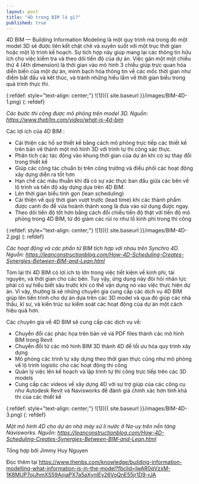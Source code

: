 ```yaml
---
layout: post
title: "4D trong BIM là gì?"
published: true
---
```



4D BIM — Building Information Modeling là một quy trình mà trong đó một model 3D sẽ được liên kết chặt chẽ và xuyên suốt với một trục thời gian hoặc một lộ trình kế hoạch. Sự tích hợp này giúp mang lại các thông tin hữu ích cho việc kiểm tra và theo dõi tiến độ của dự án. Việc gán một một chiều thứ 4 (4th dimension) là thời gian vào mô hình 3 chiều giúp trực quan hóa diễn biến của một dự án, minh bạch hóa thông tin về các mốc thời gian như điểm bắt đầu và kết thúc, và tránh những hiểu lầm về thời gian biểu trong quá trình thực thi.


{:refdef: style="text-align: center;"}
![1]({{ site.baseurl }}/images/BIM-4D-1.png)
{: refdef}


*Các bước thi công được mô phỏng trên model 3D. Nguồn: https://www.theb1m.com/video/what-is-4d-bim*


Các lợi ích của 4D BIM :


- Cải thiện các hồ sơ thiết kế bằng cách mô phỏng trực tiếp các thiết kế trên bản vẽ thành một mô hình 3D với trình tự thi công xác thực.
- Phân tích các tác động vào khung thời gian của dự án khi có sự thay đổi trong thiết kế
- Giúp các công tác chuẩn bị trên công trường và điều phối các hoạt động xây dựng diễn ra tốt hơn
- Hạn chế các mâu thuẫn khi đã có sự xác thực ban đầu giữa các bên về lộ trình và tiến độ xây dựng dựa trên 4D BIM.
- Lên thời gian biểu tinh gọn (lean scheduling)
- Cải thiện về quỹ thời gian vượt trước (lead time) khi các thành phẩm được canh đo để vừa hoành thành xong là đưa vào sử dụng được ngay.
- Theo dõi tiến độ tốt hơn bằng cách đối chiếu tiến độ thật với tiến độ mô phỏng trong 4D BIM, từ đó giảm các rủi ro như lố kinh phí trong thi công


{:refdef: style="text-align: center;"}
![1]({{ site.baseurl }}/images/BIM-4D-2.jpg)
{: refdef}


*Các hoạt động và các phần tử BIM tích hợp với nhau trên Synchro 4D. Nguồn: https://leanconstructionblog.com/How-4D-Scheduling-Creates-Synergies-Between-BIM-and-Lean.html*


Tóm lại thì 4D BIM có lợi ích to lớn trong việc tiết kiệm về kinh phí, tài nguyên, và thời gian cho các bên. Tuy vậy, ứng dụng này đòi hỏi nhân lực phải có sự hiểu biết sâu trước khi có thể vận dụng nó vào việc thực hiện dự án. Vì vậy, thường là sẽ những chuyên gia cung cấp các dịch vụ 4D BIM giúp lên tiến trình cho dự án dựa trên các 3D model và qua đó giúp các nhà thầu, kĩ sư, và kiến trúc sư kiểm soát các hoạt động của dự án một cách hiệu quả hơn.


Các chuyên gia về 4D BIM sẽ cung cấp các dịch vụ về:


- Chuyển đổi các phác họa trên bản vẽ và PDF files thành các mô hình BIM trong Revit
- Chuyển đổi từ các mô hình BIM 3D thành 4D để tối ưu hóa quy trình xây dựng
- Mô phỏng các trình tự xây dựng theo thời gian thực cũng như mô phỏng về lộ trình logistic cho các hoạt động thi công
- Quản lý việc lên kế hoạch và lập trình tự thi công trực tiếp trên các 3D models
- Cung cấp các videos về xây dựng 4D với sự trợ giúp của các công cụ như Autodesk Revit và Navisworks để đánh giá chính xác hơn tính khả thi của các thiết kế


{:refdef: style="text-align: center;"}
![1]({{ site.baseurl }}/images/BIM-4D-3.png)
{: refdef}


*Một mô hình 4D cho dự án nhà máy xử lí nước ở Na-uy trên nền tảng Navisworks. Nguồn: https://leanconstructionblog.com/How-4D-Scheduling-Creates-Synergies-Between-BIM-and-Lean.html*


Tổng hợp bởi Jimmy Huy Nguyen


Đọc thêm tại https://www.thenbs.com/knowledge/building-information-modelling-what-information-is-in-the-model?fbclid=IwAR0qVzxM-1K8MUP7ojJhmXS59AojaPX7a5aXynIEy26VoQnE55jr1D9-rJA
